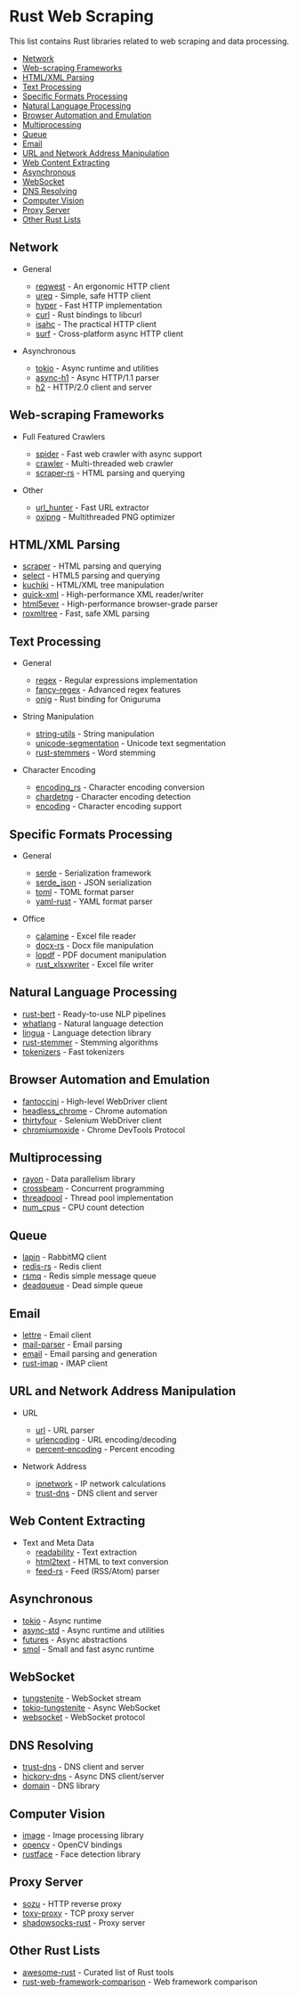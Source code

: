 # Rust Web Scraping

This list contains Rust libraries related to web scraping and data processing.

* [Network](#network)
* [Web-scraping Frameworks](#web-scraping-frameworks)
* [HTML/XML Parsing](#htmlxml-parsing)
* [Text Processing](#text-processing)
* [Specific Formats Processing](#specific-formats-processing)
* [Natural Language Processing](#natural-language-processing)
* [Browser Automation and Emulation](#browser-automation-and-emulation)
* [Multiprocessing](#multiprocessing)
* [Queue](#queue)
* [Email](#email)
* [URL and Network Address Manipulation](#url-and-network-address-manipulation)
* [Web Content Extracting](#web-content-extracting)
* [Asynchronous](#asynchronous)
* [WebSocket](#websocket)
* [DNS Resolving](#dns-resolving)
* [Computer Vision](#computer-vision)
* [Proxy Server](#proxy-server)
* [Other Rust Lists](#other-rust-lists)

## Network

* General
  * [reqwest](https://github.com/seanmonstar/reqwest) - An ergonomic HTTP client
  * [ureq](https://github.com/algesten/ureq) - Simple, safe HTTP client
  * [hyper](https://github.com/hyperium/hyper) - Fast HTTP implementation
  * [curl](https://github.com/alexcrichton/curl-rust) - Rust bindings to libcurl
  * [isahc](https://github.com/sagebind/isahc) - The practical HTTP client
  * [surf](https://github.com/http-rs/surf) - Cross-platform async HTTP client

* Asynchronous
  * [tokio](https://github.com/tokio-rs/tokio) - Async runtime and utilities
  * [async-h1](https://github.com/http-rs/async-h1) - Async HTTP/1.1 parser
  * [h2](https://github.com/hyperium/h2) - HTTP/2.0 client and server

## Web-scraping Frameworks

* Full Featured Crawlers
  * [spider](https://github.com/spider-rs/spider) - Fast web crawler with async support
  * [crawler](https://github.com/saintfish/crawler-rust) - Multi-threaded web crawler
  * [scraper-rs](https://github.com/causal-agent/scraper) - HTML parsing and querying

* Other
  * [url_hunter](https://github.com/jongold/url_hunter) - Fast URL extractor
  * [oxipng](https://github.com/shssoichiro/oxipng) - Multithreaded PNG optimizer

## HTML/XML Parsing

* [scraper](https://github.com/causal-agent/scraper) - HTML parsing and querying
* [select](https://github.com/utkarshkukreti/select.rs) - HTML5 parsing and querying
* [kuchiki](https://github.com/kuchiki-rs/kuchiki) - HTML/XML tree manipulation
* [quick-xml](https://github.com/tafia/quick-xml) - High-performance XML reader/writer
* [html5ever](https://github.com/servo/html5ever) - High-performance browser-grade parser
* [roxmltree](https://github.com/RazrFalcon/roxmltree) - Fast, safe XML parsing

## Text Processing

* General
  * [regex](https://github.com/rust-lang/regex) - Regular expressions implementation
  * [fancy-regex](https://github.com/fancy-regex/fancy-regex) - Advanced regex features
  * [onig](https://github.com/rust-onig/rust-onig) - Rust binding for Oniguruma

* String Manipulation
  * [string-utils](https://github.com/magiclen/string-utils) - String manipulation
  * [unicode-segmentation](https://github.com/unicode-rs/unicode-segmentation) - Unicode text segmentation
  * [rust-stemmers](https://github.com/CurrySoftware/rust-stemmers) - Word stemming

* Character Encoding
  * [encoding_rs](https://github.com/hsivonen/encoding_rs) - Character encoding conversion
  * [chardetng](https://github.com/hsivonen/chardetng) - Character encoding detection
  * [encoding](https://github.com/lifthrasiir/rust-encoding) - Character encoding support

## Specific Formats Processing

* General
  * [serde](https://github.com/serde-rs/serde) - Serialization framework
  * [serde_json](https://github.com/serde-rs/json) - JSON serialization
  * [toml](https://github.com/alexcrichton/toml-rs) - TOML format parser
  * [yaml-rust](https://github.com/chyh1990/yaml-rust) - YAML format parser

* Office
  * [calamine](https://github.com/tafia/calamine) - Excel file reader
  * [docx-rs](https://github.com/bokuweb/docx-rs) - Docx file manipulation
  * [lopdf](https://github.com/J-F-Liu/lopdf) - PDF document manipulation
  * [rust_xlsxwriter](https://github.com/jmcnamara/rust_xlsxwriter) - Excel file writer

## Natural Language Processing

* [rust-bert](https://github.com/guillaume-be/rust-bert) - Ready-to-use NLP pipelines
* [whatlang](https://github.com/greyblake/whatlang-rs) - Natural language detection
* [lingua](https://github.com/pemistahl/lingua-rs) - Language detection library
* [rust-stemmer](https://github.com/CurrySoftware/rust-stemming) - Stemming algorithms
* [tokenizers](https://github.com/huggingface/tokenizers) - Fast tokenizers

## Browser Automation and Emulation

* [fantoccini](https://github.com/jonhoo/fantoccini) - High-level WebDriver client
* [headless_chrome](https://github.com/atroche/rust-headless-chrome) - Chrome automation
* [thirtyfour](https://github.com/stevepryde/thirtyfour) - Selenium WebDriver client
* [chromiumoxide](https://github.com/mattsse/chromiumoxide) - Chrome DevTools Protocol

## Multiprocessing

* [rayon](https://github.com/rayon-rs/rayon) - Data parallelism library
* [crossbeam](https://github.com/crossbeam-rs/crossbeam) - Concurrent programming
* [threadpool](https://github.com/rust-threadpool/rust-threadpool) - Thread pool implementation
* [num_cpus](https://github.com/seanmonstar/num_cpus) - CPU count detection

## Queue

* [lapin](https://github.com/CleverCloud/lapin) - RabbitMQ client
* [redis-rs](https://github.com/redis-rs/redis-rs) - Redis client
* [rsmq](https://github.com/smrchy/rsmq-rs) - Redis simple message queue
* [deadqueue](https://github.com/bikeshedder/deadqueue) - Dead simple queue

## Email

* [lettre](https://github.com/lettre/lettre) - Email client
* [mail-parser](https://github.com/staktrace/mail-parser) - Email parsing
* [email](https://github.com/niconicoj/email) - Email parsing and generation
* [rust-imap](https://github.com/jonhoo/rust-imap) - IMAP client

## URL and Network Address Manipulation

* URL
  * [url](https://github.com/servo/rust-url) - URL parser
  * [urlencoding](https://github.com/kaj/urlencoding) - URL encoding/decoding
  * [percent-encoding](https://github.com/servo/rust-url) - Percent encoding

* Network Address
  * [ipnetwork](https://github.com/achanda/ipnetwork) - IP network calculations
  * [trust-dns](https://github.com/bluejekyll/trust-dns) - DNS client and server

## Web Content Extracting

* Text and Meta Data
  * [readability](https://github.com/kumabook/readability) - Text extraction
  * [html2text](https://github.com/veddan/rust-htmlescape) - HTML to text conversion
  * [feed-rs](https://github.com/feed-rs/feed-rs) - Feed (RSS/Atom) parser

## Asynchronous

* [tokio](https://github.com/tokio-rs/tokio) - Async runtime
* [async-std](https://github.com/async-rs/async-std) - Async runtime and utilities
* [futures](https://github.com/rust-lang/futures-rs) - Async abstractions
* [smol](https://github.com/smol-rs/smol) - Small and fast async runtime

## WebSocket

* [tungstenite](https://github.com/snapview/tungstenite-rs) - WebSocket stream
* [tokio-tungstenite](https://github.com/snapview/tokio-tungstenite) - Async WebSocket
* [websocket](https://github.com/websockets-rs/rust-websocket) - WebSocket protocol

## DNS Resolving

* [trust-dns](https://github.com/bluejekyll/trust-dns) - DNS client and server
* [hickory-dns](https://github.com/hickory-dns/hickory-dns) - Async DNS client/server
* [domain](https://github.com/NLnetLabs/domain) - DNS library

## Computer Vision

* [image](https://github.com/image-rs/image) - Image processing library
* [opencv](https://github.com/twistedfall/opencv-rust) - OpenCV bindings
* [rustface](https://github.com/atomashpolskiy/rustface) - Face detection library

## Proxy Server

* [sozu](https://github.com/sozu-proxy/sozu) - HTTP reverse proxy
* [toxy-proxy](https://github.com/cetra3/toxy-proxy) - TCP proxy server
* [shadowsocks-rust](https://github.com/shadowsocks/shadowsocks-rust) - Proxy server

## Other Rust Lists

* [awesome-rust](https://github.com/rust-unofficial/awesome-rust) - Curated list of Rust tools
* [rust-web-framework-comparison](https://github.com/flosse/rust-web-framework-comparison) - Web framework comparison

